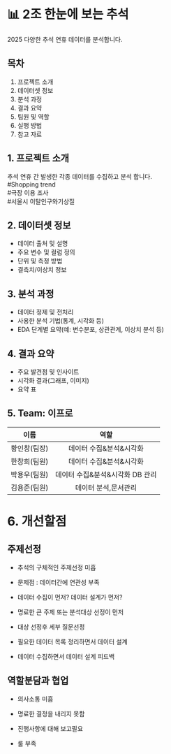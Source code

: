 
# 📊 2조 한눈에 보는 추석

2025 다양한 추석 연휴 데이터를 분석합니다.

## 목차
1. 프로젝트 소개
2. 데이터셋 정보
3. 분석 과정
4. 결과 요약
5. 팀원 및 역할
6. 실행 방법
7. 참고 자료

## 1. 프로젝트 소개
추석 연휴 간 발생한 각종 데이터를 수집하고 분석 합니다.  
      #Shopping trend     
      #극장 이용 조사      
        #서울시 이탈인구와기상질

## 2. 데이터셋 정보
- 데이터 출처 및 설명
- 주요 변수 및 컬럼 정의
- 단위 및 측정 방법
- 결측치/이상치 정보

## 3. 분석 과정
- 데이터 정제 및 전처리
- 사용한 분석 기법(통계, 시각화 등)
- EDA 단계별 요약(예: 변수분포, 상관관계, 이상치 분석 등)

## 4. 결과 요약
- 주요 발견점 및 인사이트
- 시각화 결과(그래프, 이미지)
- 요약 표

## 5. Team: 이프로
| 이름         | 역할           |
|:------------:|:-------------:|
| 황인창(팀장) | 데이터 수집&분석&시각화     |
| 한창희(팀원) | 데이터 수집&분석&시각화    |
| 박용우(팀원) | 데이터 수집&분석&시각화 DB 관리         |
| 김용준(팀원) | 데이터 분석,문서관리     |

# 6. 개선할점
## 주제선정

- 추석의 구체적인 주제선정 미흡

- 문제점 : 데이터간에 연관성 부족

- 데이터 수집이 먼저? 데이터 설계가 먼저?

- 명료한 큰 주제 또는 분석대상 선정이 먼저

- 대상 선정후 세부 질문선정

- 필요한 데이터 목록 정리하면서 데이터 설계

- 데이터 수집하면서 데이터 설계 피드백

## 역할분담과 협업

- 의사소통 미흡

- 명료한 결정을 내리지 못함

- 진행사항에 대해 보고필요

- 룰 부족
